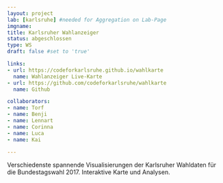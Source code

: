 ```yaml
---
layout: project
lab: [karlsruhe] #needed for Aggregation on Lab-Page
imgname:
title: Karlsruher Wahlanzeiger
status: abgeschlossen
type: WS
draft: false #set to 'true'

links:
- url: https://codeforkarlsruhe.github.io/wahlkarte
  name: Wahlanzeiger Live-Karte
- url: https://github.com/codeforkarlsruhe/wahlkarte
  name: Github

collaborators:
- name: Torf
- name: Benji
- name: Lennart
- name: Corinna
- name: Luca
- name: Kai

---
```


Verschiedenste spannende Visualisierungen der Karlsruher Wahldaten für die Bundestagswahl 2017. Interaktive Karte und Analysen.

